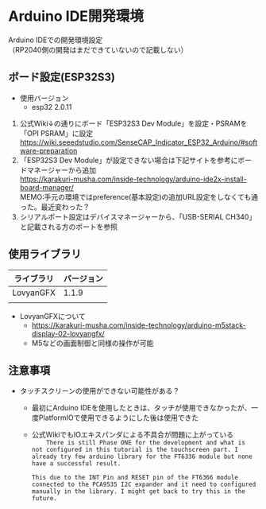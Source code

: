 # Arduino IDE開発環境
Arduino IDEでの開発環境設定  
（RP2040側の開発はまだできていないので記載しない）

## ボード設定(ESP32S3)
- 使用バージョン
  - esp32 2.0.11

1. 公式Wiki↓の通りにボード「ESP32S3 Dev Module」を設定・PSRAMを「OPI PSRAM」に設定
https://wiki.seeedstudio.com/SenseCAP_Indicator_ESP32_Arduino/#software-preparation
1. 「ESP32S3 Dev Module」が設定できない場合は下記サイトを参考にボードマネージャーから追加  
https://karakuri-musha.com/inside-technology/arduino-ide2x-install-board-manager/  
MEMO:手元の環境ではpreference(基本設定)の追加URL設定をしなくても通った。最近変わった？
1. シリアルポート設定はデバイスマネージャーから、「USB-SERIAL CH340」と記載される方のポートを参照

## 使用ライブラリ
| ライブラリ | バージョン |
| --- | --- |
| LovyanGFX | 1.1.9 |
|  |  |
- LovyanGFXについて
  - https://karakuri-musha.com/inside-technology/arduino-m5stack-display-02-lovyangfx/
  - M5などの画面制御と同様の操作が可能

## 注意事項
- タッチスクリーンの使用ができない可能性がある？
  - 最初にArduino IDEを使用したときは、タッチが使用できなかったが、一度PlatformIOで使用できるようにした後は使用できた
  - 公式WikiでもIOエキスパンダによる不具合が問題に上がっている  
  `    There is still Phase ONE for the development and what is not configured in this tutorial is the touchscreen part. I already try few arduino library for the FT6336 module but none have a successful result.`

    `This due to the INT Pin and RESET pin of the FT6366 module connected to the PCA9535 I2C expander and it need to configured manually in the library. I might get back to try this in the future.`